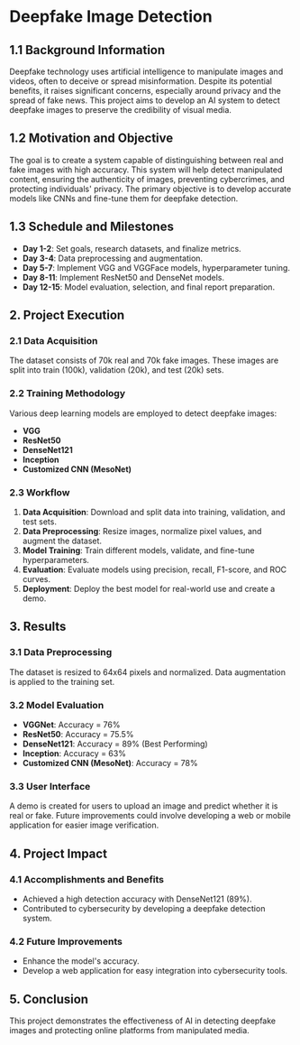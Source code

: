 # Deepfake Image Detection

## 1.1 Background Information
Deepfake technology uses artificial intelligence to manipulate images and videos, often to deceive or spread misinformation. Despite its potential benefits, it raises significant concerns, especially around privacy and the spread of fake news. This project aims to develop an AI system to detect deepfake images to preserve the credibility of visual media.

## 1.2 Motivation and Objective
The goal is to create a system capable of distinguishing between real and fake images with high accuracy. This system will help detect manipulated content, ensuring the authenticity of images, preventing cybercrimes, and protecting individuals' privacy. The primary objective is to develop accurate models like CNNs and fine-tune them for deepfake detection.

## 1.3 Schedule and Milestones
- **Day 1-2**: Set goals, research datasets, and finalize metrics.
- **Day 3-4**: Data preprocessing and augmentation.
- **Day 5-7**: Implement VGG and VGGFace models, hyperparameter tuning.
- **Day 8-11**: Implement ResNet50 and DenseNet models.
- **Day 12-15**: Model evaluation, selection, and final report preparation.

## 2. Project Execution

### 2.1 Data Acquisition
The dataset consists of 70k real and 70k fake images. These images are split into train (100k), validation (20k), and test (20k) sets.

### 2.2 Training Methodology
Various deep learning models are employed to detect deepfake images:
- **VGG**
- **ResNet50**
- **DenseNet121**
- **Inception**
- **Customized CNN (MesoNet)**

### 2.3 Workflow
1. **Data Acquisition**: Download and split data into training, validation, and test sets.
2. **Data Preprocessing**: Resize images, normalize pixel values, and augment the dataset.
3. **Model Training**: Train different models, validate, and fine-tune hyperparameters.
4. **Evaluation**: Evaluate models using precision, recall, F1-score, and ROC curves.
5. **Deployment**: Deploy the best model for real-world use and create a demo.

## 3. Results

### 3.1 Data Preprocessing
The dataset is resized to 64x64 pixels and normalized. Data augmentation is applied to the training set.

### 3.2 Model Evaluation
- **VGGNet**: Accuracy = 76%
- **ResNet50**: Accuracy = 75.5%
- **DenseNet121**: Accuracy = 89% (Best Performing)
- **Inception**: Accuracy = 63%
- **Customized CNN (MesoNet)**: Accuracy = 78%

### 3.3 User Interface
A demo is created for users to upload an image and predict whether it is real or fake. Future improvements could involve developing a web or mobile application for easier image verification.

## 4. Project Impact

### 4.1 Accomplishments and Benefits
- Achieved a high detection accuracy with DenseNet121 (89%).
- Contributed to cybersecurity by developing a deepfake detection system.

### 4.2 Future Improvements
- Enhance the model's accuracy.
- Develop a web application for easy integration into cybersecurity tools.

## 5. Conclusion
This project demonstrates the effectiveness of AI in detecting deepfake images and protecting online platforms from manipulated media.

